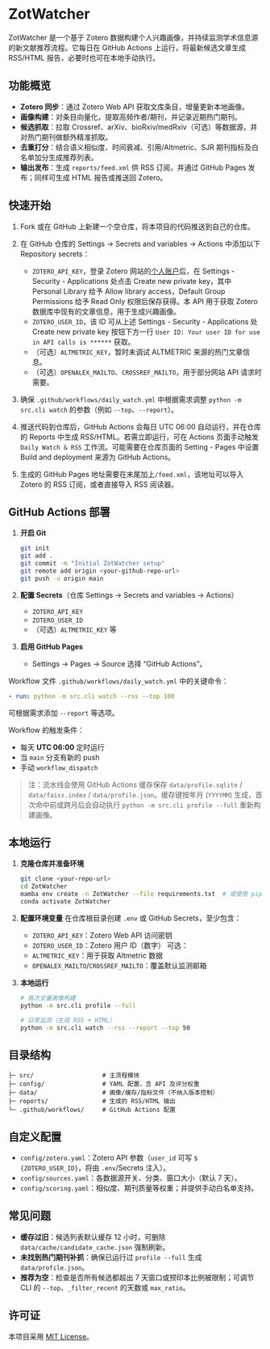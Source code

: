 # ZotWatcher

ZotWatcher 是一个基于 Zotero 数据构建个人兴趣画像，并持续监测学术信息源的新文献推荐流程。它每日在 GitHub Actions 上运行，将最新候选文章生成 RSS/HTML 报告，必要时也可在本地手动执行。

## 功能概览
- **Zotero 同步**：通过 Zotero Web API 获取文库条目，增量更新本地画像。
- **画像构建**：对条目向量化，提取高频作者/期刊，并记录近期热门期刊。
- **候选抓取**：拉取 Crossref、arXiv、bioRxiv/medRxiv（可选）等数据源，并对热门期刊做额外精准抓取。
- **去重打分**：结合语义相似度、时间衰减、引用/Altmetric、SJR 期刊指标及白名单加分生成推荐列表。
- **输出发布**：生成 `reports/feed.xml` 供 RSS 订阅，并通过 GitHub Pages 发布；同样可生成 HTML 报告或推送回 Zotero。

## 快速开始
1. Fork 或在 GitHub 上新建一个空仓库，将本项目的代码推送到自己的仓库。
2. 在 GitHub 仓库的 Settings → Secrets and variables → Actions 中添加以下 Repository secrets：
   - `ZOTERO_API_KEY`，登录 Zotero 网站的[个人账户](https://www.zotero.org/settings/)后，在 Settings - Security - Applications 处点击 Create new private key，其中 Personal Library 给予 Allow library access，Default Group Permissions 给予 Read Only 权限后保存获得。本 API 用于获取 Zotero 数据库中现有的文章信息，用于生成兴趣画像。
   - `ZOTERO_USER_ID`，该 ID 可从上述 Settings - Security - Applications 处 Create new private key 按钮下方一行 `User ID: Your user ID for use in API calls is ******` 获取。
   - （可选）`ALTMETRIC_KEY`，暂时未调试 ALTMETRIC 来源的热门文章信息。
   - （可选）`OPENALEX_MAILTO`、`CROSSREF_MAILTO`，用于部分网站 API 请求时需要。

3. 确保 `.github/workflows/daily_watch.yml` 中根据需求调整 `python -m src.cli watch` 的参数（例如 `--top`、`--report`）。
4. 推送代码到仓库后，GitHub Actions 会每日 UTC 06:00 自动运行，并在仓库的 Reports 中生成 RSS/HTML。若需立即运行，可在 Actions 页面手动触发 `Daily Watch & RSS` 工作流。可能需要在仓库页面的 Setting - Pages 中设置 Build and deployment 来源为 GitHub Actions。
5. 生成的 GitHub Pages 地址需要在末尾加上`/feed.xml`，该地址可以导入 Zotero 的 RSS 订阅，或者直接导入 RSS 阅读器。


## GitHub Actions 部署
1. **开启 Git**
   ```bash
   git init
   git add .
   git commit -m "Initial ZotWatcher setup"
   git remote add origin <your-github-repo-url>
   git push -u origin main
   ```

2. **配置 Secrets**（仓库 Settings → Secrets and variables → Actions）
   - `ZOTERO_API_KEY`
   - `ZOTERO_USER_ID`
   - （可选）`ALTMETRIC_KEY` 等

3. **启用 GitHub Pages**
   - Settings → Pages → Source 选择 “GitHub Actions”。

Workflow 文件 `.github/workflows/daily_watch.yml` 中的关键命令：
```yaml
- run: python -m src.cli watch --rss --top 100
```
可根据需求添加 `--report` 等选项。

Workflow 的触发条件：
- 每天 **UTC 06:00** 定时运行
- 当 `main` 分支有新的 push
- 手动 `workflow_dispatch`

> 注：流水线会使用 GitHub Actions 缓存保存 `data/profile.sqlite` / `data/faiss.index` / `data/profile.json`。缓存键按年月 (`YYYYMM`) 生成，首次命中前或跨月后会自动执行 `python -m src.cli profile --full` 重新构建画像。

## 本地运行
1. **克隆仓库并准备环境**
   ```bash
   git clone <your-repo-url>
   cd ZotWatcher
   mamba env create -n ZotWatcher --file requirements.txt  # 或使用 pip 安装
   conda activate ZotWatcher
   ```

2. **配置环境变量**
   在仓库根目录创建 `.env` 或 GitHub Secrets，至少包含：
   - `ZOTERO_API_KEY`：Zotero Web API 访问密钥
   - `ZOTERO_USER_ID`：Zotero 用户 ID（数字）
   可选：
   - `ALTMETRIC_KEY`：用于获取 Altmetric 数据
   - `OPENALEX_MAILTO`/`CROSSREF_MAILTO`：覆盖默认监测邮箱

3. **本地运行**
   ```bash
   # 首次全量画像构建
   python -m src.cli profile --full

   # 日常监测（生成 RSS + HTML）
   python -m src.cli watch --rss --report --top 50
   ```

## 目录结构
```
├─ src/                   # 主流程模块
├─ config/                # YAML 配置，含 API 及评分权重
├─ data/                  # 画像/缓存/指标文件（不纳入版本控制）
├─ reports/               # 生成的 RSS/HTML 输出
└─ .github/workflows/     # GitHub Actions 配置
```

## 自定义配置
- `config/zotero.yaml`：Zotero API 参数（`user_id` 可写 `$ {ZOTERO_USER_ID}`，将由 `.env`/Secrets 注入）。
- `config/sources.yaml`：各数据源开关、分类、窗口大小（默认 7 天）。
- `config/scoring.yaml`：相似度、期刊质量等权重；并提供手动白名单支持。

## 常见问题
- **缓存过旧**：候选列表默认缓存 12 小时，可删除 `data/cache/candidate_cache.json` 强制刷新。
- **未找到热门期刊补抓**：确保已运行过 `profile --full` 生成 `data/profile.json`。
- **推荐为空**：检查是否所有候选都超出 7 天窗口或预印本比例被限制；可调节 CLI 的 `--top`、`_filter_recent` 的天数或 `max_ratio`。

## 许可证
本项目采用 [MIT License](LICENSE)。
